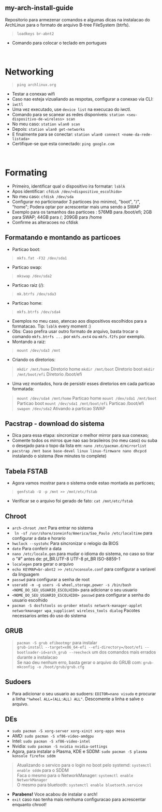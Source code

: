 ## my-arch-install-guide
Repositorio para armezenar comandos e algumas dicas na instalacao do ArchLinux para o formato de arquivo B-tree FileSystem (btrfs).


> `loadkeys br-abnt2`
- Comando para colocar o teclado em portugues
<br>

# Networking
> `ping archlinux.org`
- Testar a conexao wifi
- Caso nao esteja vizualiando as respotas, configurar a conexao via CLI:
- `iwctl`
- Uma vez executado, use `device list` na execucao do iwctl.
- Comando para se scanear as redes disponiveis: `station <seu-dispositivo-de-wireless> scan`
- No meu caso: `station wlan0 scan`
- Depois: `station wlan0 get-networks`
- E finalmente para se conectar: `station wlan0 connect <nome-da-rede-listada>`
- Certifique-se que esta conectado: `ping google.com`
<br>

# Formating
- Primeiro, identificar qual o dispositivo ira formatar: `lsblk`
- Apos identificar: `cfdisk /dev/<dispositivo_escolhido>`
- No meu caso: `cfdisk /dev/sda`
- Configurar no particionador 3 particoes (no minimo), "boot", "/", "home"; Podera optar por acrescentar mais uma sendo a SWAP
- Exemplo para os tamanhos das particoes : 576MB para /boot/efi; 2GB para SWAP; 44GB para /; 209GB para /home
- Confirme as alteracoes no cfdisk
## Formatando e montando as particoes
- Particao boot:
> `mkfs.fat -F32 /dev/sda1`
- Particao swap:
> `mkswap /dev/sda2`
- Particao raiz (/):
> `mk.btrfs /dev/sda3`
- Particao home:
> `mkfs.btrfs /dev/sda4`
- Exemplos no meu caso, atencao aos dispositivos escolhidos para a formatacao. Tip: `lsblk` every moment :)
- Obs: Caso prefira usar outro formato de arquivo, basta trocar o comando `mkfs.btrfs ...` por `mkfs.ext4` ou `mkfs.f2fs` por exemplo.
- Montando a raiz:
> `mount /dev/sda3 /mnt`
- Criando os diretorios:
> `mkdir /mnt/home` Diretorio home
> `mkdir /mnt/boot` Diretorio boot
> `mkdir /mnt/boot/efi` Diretorio /boot/efi
- Uma vez montados, hora de persistir esses diretorios em cada particao formatada:
> `mount /dev/sda4 /mnt/home` Particao home
> `mount /dev/sda1 /mnt/boot` Particao boot
> `mount /dev/sda1 /mnt/boot/efi` Particao /boot/efi
> `swapon /dev/sda2` Ativando a particao SWAP

## Pacstrap - download do sistema
- Dica para essa etapa: sincronizar o melhor mirror para sua conexao;
- Comente todos os mirros que nao sao brasileiros (no meu caso) ou suba o desejado para o topo da lista em: `nano /etc/pacman.d/mirrorlist`
- `pacstrap /mnt base base-devel linux linux-firmware nano dhcpcd` instalando o sistema (few minutes to complete)

## Tabela FSTAB
- Agora vamos mostrar para o sistema onde estao montada as particoes;
> `genfstab -U -p /mnt >> /mnt/etc/fstab`
- Verificar se o arquivo foi gerado de fato: `cat /mnt/etc/fstab`

## Chroot
- `arch-chroot /mnt` Para entrar no sistema
- ` ln -sf /usr/share/zoneinfo/America/Sao_Paulo /etc/localtime` para configurar a data e horario
- `hwclock --systohc` Para sincronizar o relogio da BIOS
- `date` Para conferir a data
- `nano /etc/locale.gen` para mudar o idioma do sistema, no caso so tirar o "#" antes de: pt_BR.UTF-8 UTF-8 pt_BR ISO-8859-1
- `localegen` para gerar o arquivo
- `echo KEYMAP=br-abnt2 >> /etc/vconsole.conf` para configurar a variavel da linguagem
- `passwd` para configurar a senha de root
- `useradd -m -g users -G wheel,storage,power -s /bin/bash <NOME_DO_SEU_USUARIO_ESCOLHIDO>` para adicionar o seu usuario
- `<NOME_DO_SEU_USUARIO_ESCOLHIDO> passwd` para configurar a senha do usuario escolhido
- `pacman -S dosfstools os-prober mtools network-manager-applet networkmanager wpa_supplicant wireless_tools dialog` Pacotes necessarios antes do uso do sistema

## GRUB
> `pacman -S grub efibootmgr` para instalar <br>
> `grub-install --target=x86_64-efi --efi-directory=/boot/efi --bootloader-id=arch_grub --reecheck` um dos comandos mais errados durante a instalacao <br>
> Se nao deu nenhum erro, basta gerar o arquivo do GRUB com: `grub-mkconfig -o /boot/grub/grub.cfg`<br>

## Sudoers
- Para adicionar o seu usuario ao sudoers: `EDITOR=nano visudo` e procurar a linha `"%wheel ALL=(ALL:ALL) ALL"`. Descomente a linha e salve o arquivo.

## DEs
- `sudo pacman -S xorg-server xorg-xinit xorg-apps mesa`
- AMD: `sudo pacman -S xf86-video-amdgpu`
- Intel: `sudo pacman -S xf86-video-intel`
- Nvidia: `sudo pacman -S nvidia nvidia-settings`
- Agora, para instalar o Plasma, KDE e SDDM: `sudo pacman -S plasma konsole firefox sddm` 
> Atualizando o servico para o login no boot pelo systemd: `systemctl enable sddm` para o SDDM <br>
> Faca o mesmo para o NetworkManager: `systemctl enable NetworkManager` <br>
> O mesmo para bluetooth: `systemctl enable bluetooth.service`


* <strong>Parabens!</strong> Voce acabou de instalar o arch!
* `exit` caso nao tenha mais nenhuma configuracao para acrescentar enquanto chroot!



